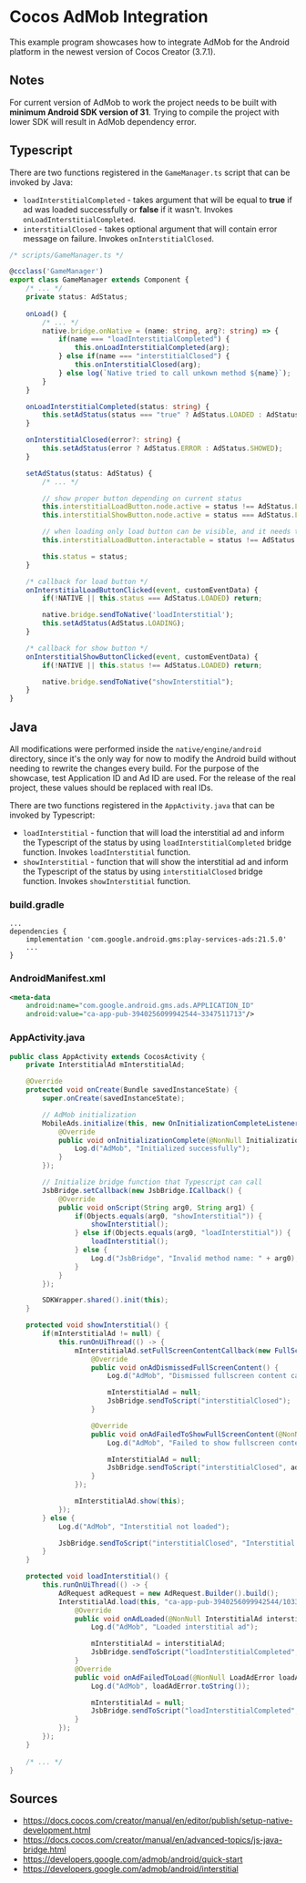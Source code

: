 # Cocos AdMob Integration

This example program showcases how to integrate AdMob for the Android platform in the newest version of Cocos Creator (3.7.1).

## Notes
For current version of AdMob to work the project needs to be built with **minimum Android SDK version of 31**. Trying to compile the project with lower SDK will result in AdMob dependency error.

## Typescript

There are two functions registered in the `GameManager.ts` script that can be invoked by Java: 
- `loadInterstitialCompleted` - takes argument that will be equal to **true** if ad was loaded successfully or **false** if it wasn't. Invokes `onLoadInterstitialCompleted`.
- `interstitialClosed` - takes optional argument that will contain error message on failure. Invokes `onInterstitialClosed`.

```ts
/* scripts/GameManager.ts */

@ccclass('GameManager')
export class GameManager extends Component {
    /* ... */
    private status: AdStatus;
    
    onLoad() {
        /* ... */
        native.bridge.onNative = (name: string, arg?: string) => {
            if(name === "loadInterstitialCompleted") {
                this.onLoadInterstitialCompleted(arg);
            } else if(name === "interstitialClosed") {
                this.onInterstitialClosed(arg);
            } else log(`Native tried to call unkown method ${name}`);
        }
    }

    onLoadInterstitialCompleted(status: string) {
        this.setAdStatus(status === "true" ? AdStatus.LOADED : AdStatus.ERROR);
    }

    onInterstitialClosed(error?: string) {
        this.setAdStatus(error ? AdStatus.ERROR : AdStatus.SHOWED);
    }

    setAdStatus(status: AdStatus) {
        /* ... */

        // show proper button depending on current status
        this.interstitialLoadButton.node.active = status !== AdStatus.LOADED;
        this.interstitialShowButton.node.active = status === AdStatus.LOADED;

        // when loading only load button can be visible, and it needs to be turned off to prevent multiple loadings
        this.interstitialLoadButton.interactable = status !== AdStatus.LOADING;

        this.status = status;
    }

    /* callback for load button */
    onInterstitialLoadButtonClicked(event, customEventData) {
        if(!NATIVE || this.status === AdStatus.LOADED) return;

        native.bridge.sendToNative('loadInterstitial');
        this.setAdStatus(AdStatus.LOADING);
    }

    /* callback for show button */
    onInterstitialShowButtonClicked(event, customEventData) {
        if(!NATIVE || this.status !== AdStatus.LOADED) return;

        native.bridge.sendToNative("showInterstitial");
    }
}
```

## Java

All modifications were performed inside the `native/engine/android` directory, since it's the only way for now to modify the Android build without needing to rewrite the changes every build.
For the purpose of the showcase, test Application ID and Ad ID are used. For the release of the real project, these values should be replaced with real IDs.

There are two functions registered in the `AppActivity.java` that can be invoked by Typescript:
- `loadInterstitial` - function that will load the interstitial ad and inform the Typescript of the status by using `loadInterstitialCompleted` bridge function. Invokes `loadInterstitial` function.
- `showInterstitial` - function that will show the interstitial ad and inform the Typescript of the status by using `interstitialClosed` bridge function. Invokes `showInterstitial` function.

### build.gradle

```
...
dependencies {
    implementation 'com.google.android.gms:play-services-ads:21.5.0'
    ...
}
```

### AndroidManifest.xml

```xml
<meta-data
    android:name="com.google.android.gms.ads.APPLICATION_ID"
    android:value="ca-app-pub-3940256099942544~3347511713"/>
```

### AppActivity.java

```java
public class AppActivity extends CocosActivity {
    private InterstitialAd mInterstitialAd;

    @Override
    protected void onCreate(Bundle savedInstanceState) {
        super.onCreate(savedInstanceState);

        // AdMob initialization
        MobileAds.initialize(this, new OnInitializationCompleteListener() {
            @Override
            public void onInitializationComplete(@NonNull InitializationStatus initializationStatus) {
                Log.d("AdMob", "Initialized successfully");
            }
        });

        // Initialize bridge function that Typescript can call
        JsbBridge.setCallback(new JsbBridge.ICallback() {
            @Override
            public void onScript(String arg0, String arg1) {
                if(Objects.equals(arg0, "showInterstitial")) {
                    showInterstitial();
                } else if(Objects.equals(arg0, "loadInterstitial")) {
                    loadInterstitial();
                } else {
                    Log.d("JsbBridge", "Invalid method name: " + arg0);
                }
            }
        });

        SDKWrapper.shared().init(this);
    }

    protected void showInterstitial() {
        if(mInterstitialAd != null) {
            this.runOnUiThread(() -> {
                mInterstitialAd.setFullScreenContentCallback(new FullScreenContentCallback() {
                    @Override
                    public void onAdDismissedFullScreenContent() {
                        Log.d("AdMob", "Dismissed fullscreen content callback");

                        mInterstitialAd = null;
                        JsbBridge.sendToScript("interstitialClosed");
                    }

                    @Override
                    public void onAdFailedToShowFullScreenContent(@NonNull AdError adError) {
                        Log.d("AdMob", "Failed to show fullscreen content, error: " + adError);

                        mInterstitialAd = null;
                        JsbBridge.sendToScript("interstitialClosed", adError.toString());
                    }
                });

                mInterstitialAd.show(this);
            });
        } else {
            Log.d("AdMob", "Interstitial not loaded");

            JsbBridge.sendToScript("interstitialClosed", "Interstitial not loaded");
        }
    }

    protected void loadInterstitial() {
        this.runOnUiThread(() -> {
            AdRequest adRequest = new AdRequest.Builder().build();
            InterstitialAd.load(this, "ca-app-pub-3940256099942544/1033173712", adRequest, new InterstitialAdLoadCallback() {
                @Override
                public void onAdLoaded(@NonNull InterstitialAd interstitialAd) {
                    Log.d("AdMob", "Loaded interstitial ad");

                    mInterstitialAd = interstitialAd;
                    JsbBridge.sendToScript("loadInterstitialCompleted", "true");
                }
                @Override
                public void onAdFailedToLoad(@NonNull LoadAdError loadAdError) {
                    Log.d("AdMob", loadAdError.toString());

                    mInterstitialAd = null;
                    JsbBridge.sendToScript("loadInterstitialCompleted", "false");
                }
            });
        });
    }
    
    /* ... */
}
```

## Sources

- https://docs.cocos.com/creator/manual/en/editor/publish/setup-native-development.html
- https://docs.cocos.com/creator/manual/en/advanced-topics/js-java-bridge.html
- https://developers.google.com/admob/android/quick-start
- https://developers.google.com/admob/android/interstitial

